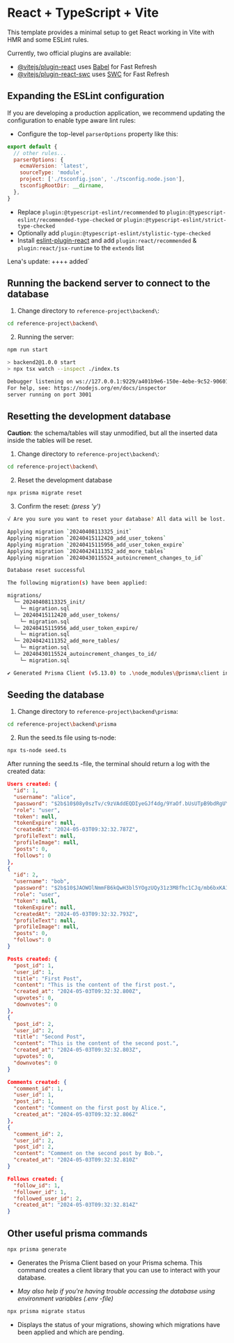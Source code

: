 # React + TypeScript + Vite

This template provides a minimal setup to get React working in Vite with HMR and some ESLint rules.

Currently, two official plugins are available:

- [@vitejs/plugin-react](https://github.com/vitejs/vite-plugin-react/blob/main/packages/plugin-react/README.md) uses [Babel](https://babeljs.io/) for Fast Refresh
- [@vitejs/plugin-react-swc](https://github.com/vitejs/vite-plugin-react-swc) uses [SWC](https://swc.rs/) for Fast Refresh

## Expanding the ESLint configuration

If you are developing a production application, we recommend updating the configuration to enable type aware lint rules:

- Configure the top-level `parserOptions` property like this:

```js
export default {
  // other rules...
  parserOptions: {
    ecmaVersion: 'latest',
    sourceType: 'module',
    project: ['./tsconfig.json', './tsconfig.node.json'],
    tsconfigRootDir: __dirname,
  },
}
```

- Replace `plugin:@typescript-eslint/recommended` to `plugin:@typescript-eslint/recommended-type-checked` or `plugin:@typescript-eslint/strict-type-checked`
- Optionally add `plugin:@typescript-eslint/stylistic-type-checked`
- Install [eslint-plugin-react](https://github.com/jsx-eslint/eslint-plugin-react) and add `plugin:react/recommended` & `plugin:react/jsx-runtime` to the `extends` list

Lena's update: ++++ added`

## Running the backend server to connect to the database

1. Change directory to ``reference-project\backend\``:
```bash
cd reference-project\backend\
```

2. Running the server:
```bash
npm run start

> backend2@1.0.0 start
> npx tsx watch --inspect ./index.ts

Debugger listening on ws://127.0.0.1:9229/a401b9e6-150e-4ebe-9c52-90601522d011
For help, see: https://nodejs.org/en/docs/inspector
server running on port 3001
```


## Resetting the development database

**Caution**: the schema/tables will stay unmodified, but all the inserted data inside the tables will be reset.

1. Change directory to ``reference-project\backend\``:
```bash
cd reference-project\backend\
```
2. Reset the development database
```bash
npx prisma migrate reset
```
3. Confirm the reset: *(press 'y')*
```bash
√ Are you sure you want to reset your database? All data will be lost. ... yes

Applying migration `20240408113325_init`
Applying migration `20240415112420_add_user_tokens`
Applying migration `20240415115956_add_user_token_expire`
Applying migration `20240424111352_add_more_tables`
Applying migration `20240430115524_autoincrement_changes_to_id`

Database reset successful

The following migration(s) have been applied:

migrations/
  └─ 20240408113325_init/
    └─ migration.sql
  └─ 20240415112420_add_user_tokens/
    └─ migration.sql
  └─ 20240415115956_add_user_token_expire/
    └─ migration.sql
  └─ 20240424111352_add_more_tables/
    └─ migration.sql
  └─ 20240430115524_autoincrement_changes_to_id/
    └─ migration.sql

✔ Generated Prisma Client (v5.13.0) to .\node_modules\@prisma\client in 90ms
```


## Seeding the database

1. Change directory to ``reference-project\backend\prisma``:

```bash
cd reference-project\backend\prisma
```
2. Run the seed.ts file using ts-node:

```bash
npx ts-node seed.ts
```
After running the seed.ts -file, the terminal should return a log with the created data:

```json
Users created: {
  "id": 1,
  "username": "alice",
  "password": "$2b$10$08y0szTv/c9zVAddEQDIyeGJf4dg/9YaOf.bUsUTpB9bdRgUYWGsq",
  "role": "user",
  "token": null,
  "tokenExpire": null,
  "createdAt": "2024-05-03T09:32:32.787Z",
  "profileText": null,
  "profileImage": null,
  "posts": 0,
  "follows": 0
},
{
  "id": 2,
  "username": "bob",
  "password": "$2b$10$JAOWOlNmmFB6kQwH3bl5YOgzUQy31z3M8fhc1CJq/mb6bxKA1nYH6",
  "role": "user",
  "token": null,
  "tokenExpire": null,
  "createdAt": "2024-05-03T09:32:32.793Z",
  "profileText": null,
  "profileImage": null,
  "posts": 0,
  "follows": 0
}

Posts created: {
  "post_id": 1,
  "user_id": 1,
  "title": "First Post",
  "content": "This is the content of the first post.",
  "created_at": "2024-05-03T09:32:32.800Z",
  "upvotes": 0,
  "downvotes": 0
},
{
  "post_id": 2,
  "user_id": 2,
  "title": "Second Post",
  "content": "This is the content of the second post.",
  "created_at": "2024-05-03T09:32:32.803Z",
  "upvotes": 0,
  "downvotes": 0
}

Comments created: {
  "comment_id": 1,
  "user_id": 1,
  "post_id": 1,
  "content": "Comment on the first post by Alice.",
  "created_at": "2024-05-03T09:32:32.806Z"
},
{
  "comment_id": 2,
  "user_id": 2,
  "post_id": 2,
  "content": "Comment on the second post by Bob.",
  "created_at": "2024-05-03T09:32:32.810Z"
}

Follows created: {
  "follow_id": 1,
  "follower_id": 1,
  "followed_user_id": 2,
  "created_at": "2024-05-03T09:32:32.814Z"
}
```
## Other useful prisma commands

```bash
npx prisma generate
``` 
- Generates the Prisma Client based on your Prisma schema. This command creates a client library that you can use to interact with your database.

 - *May also help if you're having trouble accessing the database using environment variables (.env -file)*
```bash
npx prisma migrate status
```
- Displays the status of your migrations, showing which migrations have been applied and which are pending.